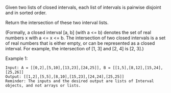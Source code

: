 Given two lists of closed intervals, each list of intervals is pairwise disjoint and in sorted order.

Return the intersection of these two interval lists.

(Formally, a closed interval [a, b] (with a <= b) denotes the set of real numbers x with a <= x <= b.  The intersection of two closed intervals is a set of real numbers that is either empty, or can be represented as a closed interval.  For example, the intersection of [1, 3] and [2, 4] is [2, 3].)

 

Example 1:

	Input: A = [[0,2],[5,10],[13,23],[24,25]], B = [[1,5],[8,12],[15,24],[25,26]]
	Output: [[1,2],[5,5],[8,10],[15,23],[24,24],[25,25]]
	Reminder: The inputs and the desired output are lists of Interval objects, and not arrays or lists.
